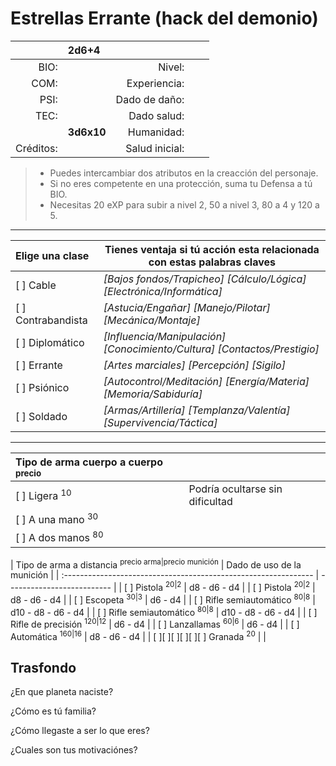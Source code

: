 Estrellas Errante (hack del demonio)
====================================
|           | 2d6+4      |                |      |          |
| --------: | :--------- | -------------: | ---- | -------- |
| BIO:      |            | Nivel:         |      |          |
| COM:      |            | Experiencia:   |      |          |
| PSI:      |            | Dado de daño:  |      |          |
| TEC:      |            | Dado salud:    |      |          |
|           | **3d6x10** | Humanidad:     |      |          |
| Créditos: |            | Salud inicial: |      |          |
> * Puedes intercambiar dos atributos en la creacción del personaje.
> * Si no eres competente en una protección, suma tu Defensa a tú BIO.
> * Necesitas 20 eXP para subir a nivel 2, 50 a nivel 3, 80 a 4 y 120 a 5.

___

| Elige una clase    | Tienes ventaja si tú acción esta relacionada con estas palabras claves   |
| :----------------- | ------------------------------------------------------------------------ |
| [ ] Cable          | _[Bajos fondos/Trapicheo] [Cálculo/Lógica] [Electrónica/Informática]_    |
| [ ] Contrabandista | _[Astucia/Engañar] [Manejo/Pilotar] [Mecánica/Montaje]_                  |
| [ ] Diplomático    | _[Influencia/Manipulación] [Conocimiento/Cultura] [Contactos/Prestigio]_ |
| [ ] Errante        | _[Artes marciales] [Percepción] [Sigilo]_                                |
| [ ] Psiónico       | _[Autocontrol/Meditación] [Energía/Materia] [Memoria/Sabiduría]_         |
| [ ] Soldado        | _[Armas/Artillería] [Templanza/Valentía] [Supervivencia/Táctica]_        |
___

| Tipo de arma cuerpo a cuerpo <sup>precio</sup> |                                 |
| :--------------------------------------------- | ------------------------------- |
| [ ] Ligera <sup>10</sup>                       | Podría ocultarse sin dificultad |
| [ ] A una mano <sup>30</sup>                   |                                 |
| [ ] A dos manos <sup>80</sup>                  |                                 |
    

| Tipo de arma a distancia <sup>precio arma|precio munición</sup> | Dado de uso de la munición |
| :-------------------------------------------------------------- | -------------------------- |
| [ ] Pistola <sup>20|2</sup>                                     | d8 - d6 - d4               |
| [ ] Pistola <sup>20|2</sup>                                     | d8 - d6 - d4               |
| [ ] Escopeta <sup>30|3</sup>                                    | d6 - d4                    |
| [ ] Rifle semiautomático <sup>80|8</sup>                        | d10 - d8 - d6 - d4         |
| [ ] Rifle semiautomático <sup>80|8</sup>                        | d10 - d8 - d6 - d4         |
| [ ] Rifle de precisión <sup>120|12</sup>                        | d6 - d4                    |
| [ ] Lanzallamas <sup>60|6</sup>                                 | d6 - d4                    |
| [ ] Automática <sup>160|16</sup>                                | d8 - d6 - d4               |
| [ ][ ][ ][ ][ ][ ] Granada <sup>20</sup>                        |                            |

Trasfondo
---------
¿En que planeta naciste?

¿Cómo es tú familia?

¿Cómo llegaste a ser lo que eres?

¿Cuales son tus motivaciónes?
